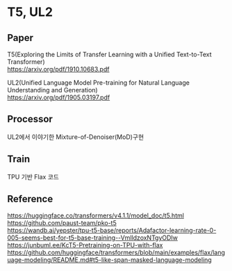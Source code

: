 # T5, UL2

## Paper

T5(Exploring the Limits of Transfer Learning with a Unified Text-to-Text Transformer)   
https://arxiv.org/pdf/1910.10683.pdf

UL2(Unified Language Model Pre-training for Natural Language Understanding and Generation)   
https://arxiv.org/pdf/1905.03197.pdf

## Processor
UL2에서 이야기한 Mixture-of-Denoiser(MoD)구현

## Train
TPU 기반 Flax 코드

## Reference
https://huggingface.co/transformers/v4.1.1/model_doc/t5.html   
https://github.com/paust-team/pko-t5   
https://wandb.ai/yepster/tpu-t5-base/reports/Adafactor-learning-rate-0-005-seems-best-for-t5-base-training--VmlldzoxNTgyODIw   
https://junbuml.ee/KcT5-Pretraining-on-TPU-with-flax   
https://github.com/huggingface/transformers/blob/main/examples/flax/language-modeling/README.md#t5-like-span-masked-language-modeling   
 
